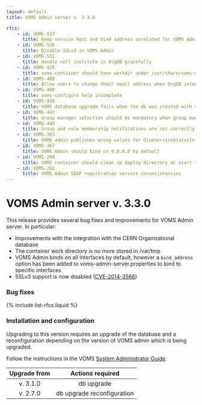 ```yaml
---
layout: default
title: VOMS Admin server v. 3.3.0

rfcs:
    - id: VOMS-537
      title: Keep service host and bind address unrelated for VOMS Admin server
    - id: VOMS-536
      title: Disable SSLv3 in VOMS Admin
    - id: VOMS-531
      title: Handle null institute in OrgDB gracefully
    - id: VOMS-525
      title: voms-container should have workdir under /usr/share/voms-admin/work
    - id: VOMS-488
      title: Allow users to change their email address when OrgDB integration is enabled
    - id: VOMS-486
      title: voms-configure help incomplete
    - id: VOMS-458
      title: VOMS database upgrade fails when the db was created with voms-admin v. 2.5.3
    - id: VOMS-443
      title: Group manager selection should be mandatory when group managers are enabled in the registration process
    - id: VOMS-440
      title: Group and role membership notifications are not correctly dispatched to group managers
    - id: VOMS-383
      title: VOMS admin publishes wrong values for GlueServiceStatusInfo
    - id: VOMS-367
      title: VOMS Admin should bind on 0.0.0.0 by default
    - id: VOMS-294
      title: VOMS container should clean up deploy directory at start time
    - id: VOMS-292
      title: VOMS Admin SOAP registration service inconsistencies
---
```


# VOMS Admin server v. 3.3.0

This release provides several bug fixes and improvements for VOMS Admin server.
In particular:

- Improvements with the integration with the CERN Organizational database
- The container work directory is no more stored in /var/tmp
- VOMS Admin binds on all interfaces by default, however  a `bind_address`
  option has been added to voms-admin-server.properties to bind to specific
  interfaces
- SSLv3 support is now disabled ([CVE-2014-3566][cve-2014-3566])

### Bug fixes

{% include list-rfcs.liquid %}

### Installation and configuration

Upgrading to this version requires an upgrade of the database and a reconfiguration depending on the version of VOMS admin which is being upgraded.

Follow the instructions in the VOMS [System Administrator Guide]({{site.baseurl}}/documentation/sysadmin-guide/3.0.1).

| Upgrade from   | Actions required                                                                                            |
| :------------: | :----------------:                                                                                          |
| v. 3.1.0       | <span class="label label-important">db upgrade</span>                                                       |
| v. 2.7.0       | <span class="label label-important">db upgrade</span> <span class="label label-info">reconfiguration</span> |

[voms-website]: http://italiangrid.github.io/voms
[voms-admin-guide]: {{site.baseurl}}/documentation/voms-admin-guide/3.3.0
[cve-2014-3566]: https://access.redhat.com/security/cve/CVE-2014-3566

